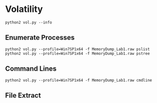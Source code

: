 # Volatility

```
python2 vol.py --info
```

## Enumerate Processes
```
python2 vol.py --profile=Win7SP1x64 -f MemoryDump_Lab1.raw pslist
python2 vol.py --profile=Win7SP1x64 -f MemoryDump_Lab1.raw pstree

```

## Command Lines
```
python2 vol.py --profile=Win7SP1x64 -f MemoryDump_Lab1.raw cmdline
```

## File Extract


